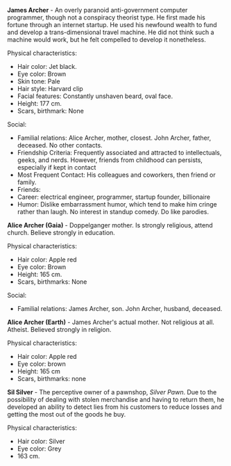 **James Archer** - An overly paranoid anti-government computer programmer, though not a conspiracy theorist type. He first made his fortune through an internet startup. He used his newfound wealth to fund and develop a trans-dimensional travel machine. He did not think such a machine would work, but he felt compelled to develop it nonetheless.

Physical characteristics:

* Hair color: Jet black.
* Eye color: Brown
* Skin tone: Pale
* Hair style: Harvard clip
* Facial features: Constantly unshaven beard, oval face.
* Height: 177 cm.
* Scars, birthmark: None

Social:

* Familial relations: Alice Archer, mother, closest. John Archer, father, deceased. No other contacts.
* Friendship Criteria: Frequently associated and attracted to intellectuals, geeks, and nerds. However, friends from childhood can persists, especially if kept in contact
* Most Frequent Contact: His colleagues and coworkers, then friend or family.
* Friends:
* Career: electrical engineer, programmer, startup founder, billionaire
* Humor: Dislike embarrassment humor, which tend to make him cringe rather than laugh. No interest in standup comedy. Do like parodies.

**Alice Archer (Gaia)**  - Doppelganger mother. Is strongly religious, attend church. Believe strongly in education.

Physical characteristics:

* Hair color: Apple red
* Eye color: Brown
* Height: 165 cm.
* Scars, birthmarks: None

Social:

* Familial relations: James Archer, son. John Archer, husband, deceased.

**Alice Archer (Earth)** - James Archer's actual mother. Not religious at all. Atheist. Believed strongly in religion.

Physical characteristics:

* Hair color: Apple red
* Eye color: brown
* Height: 165 cm
* Scars, birthmarks: none

**Sil Silver** - The perceptive owner of a pawnshop, *Silver Pawn*. Due to the possibility of dealing with stolen merchandise and having to return them, he developed an ability to detect lies from his customers to reduce losses and getting the most out of the goods he buy.

Physical characteristics:

* Hair color: Silver
* Eye color: Grey
* 163 cm.
